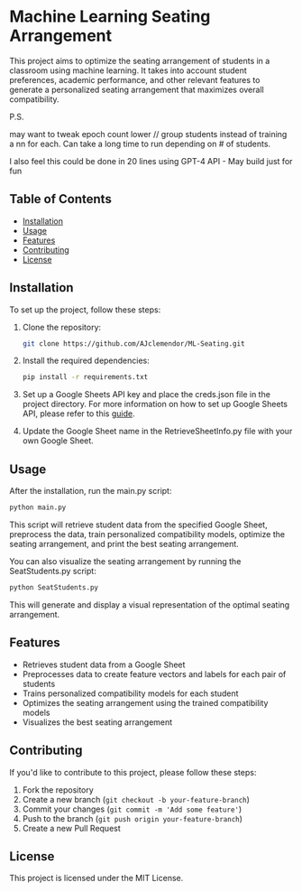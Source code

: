 # Machine Learning Seating Arrangement

This project aims to optimize the seating arrangement of students in a classroom using machine learning. It takes into account student preferences, academic performance, and other relevant features to generate a personalized seating arrangement that maximizes overall compatibility.


P.S. 

may want to tweak epoch count lower // group students instead of training a nn for each. Can take a long time to run depending on # of students. 

I also feel this could be done in 20 lines using GPT-4 API - May build just for fun

## Table of Contents

- [Installation](#installation)
- [Usage](#usage)
- [Features](#features)
- [Contributing](#contributing)
- [License](#license)

## Installation

To set up the project, follow these steps:

1. Clone the repository:

   ```bash
   git clone https://github.com/AJclemendor/ML-Seating.git
   ```

2. Install the required dependencies:

   ```bash
   pip install -r requirements.txt
   ```

3. Set up a Google Sheets API key and place the creds.json file in the project directory. For more information on how to set up Google Sheets API, please refer to this [guide](https://developers.google.com/sheets/api/guides/concepts).

4. Update the Google Sheet name in the RetrieveSheetInfo.py file with your own Google Sheet.

## Usage

After the installation, run the main.py script:

```bash
python main.py
```

This script will retrieve student data from the specified Google Sheet, preprocess the data, train personalized compatibility models, optimize the seating arrangement, and print the best seating arrangement.

You can also visualize the seating arrangement by running the SeatStudents.py script:

```bash
python SeatStudents.py
```

This will generate and display a visual representation of the optimal seating arrangement.

## Features

- Retrieves student data from a Google Sheet
- Preprocesses data to create feature vectors and labels for each pair of students
- Trains personalized compatibility models for each student
- Optimizes the seating arrangement using the trained compatibility models
- Visualizes the best seating arrangement

## Contributing

If you'd like to contribute to this project, please follow these steps:

1. Fork the repository
2. Create a new branch (`git checkout -b your-feature-branch`)
3. Commit your changes (`git commit -m 'Add some feature'`)
4. Push to the branch (`git push origin your-feature-branch`)
5. Create a new Pull Request

## License

This project is licensed under the MIT License.
